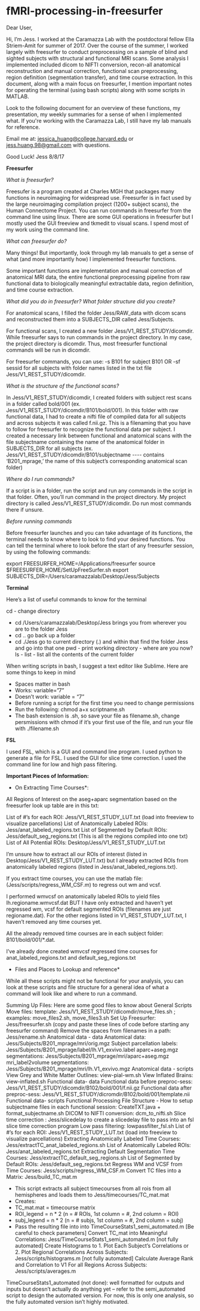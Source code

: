 # fMRI-processing-in-freesurfer

Dear User,

Hi, I’m Jess. I worked at the Caramazza Lab with the postdoctoral fellow Ella Striem-Amit for summer of 2017. Over the course of the summer, I worked largely with freesurfer to conduct preprocessing on a sample of blind and sighted subjects with structural and functional MRI scans. Some analysis I implemented included dicom to NIFTI conversion, recon-all anatomical reconstruction and manual correction, functional scan preprocessing, region definition (segmentation transfer), and time course extraction. In this document, along with a main focus on freesurfer, I mention important notes for operating the terminal (using bash scripts) along with some scripts in MATLAB.

Look to the following document for an overview of these functions, my presentation, my weekly summaries for a sense of when I implemented what. If you're working with the Caramazza Lab, I still have my lab manuals for reference.

Email me at: jessica_huang@college.harvard.edu or jess.huang.98@gmail.com with questions.

Good Luck!
Jess
8/8/17

**Freesurfer**

*What is freesurfer?*

Freesufer is a program created at Charles MGH that packages many functions in neuroimaging for widespread use. Freesurfer is in fact used by the large neuroimaging compilation project (1200+ subject scans), the Human Connectome Project. You can run commands in freesurfer from the command line using linux. There are some GUI operations in freesurfer but I mostly used the GUI freeview and tkmedit to visual scans. I spend most of my work using the command line.

*What can freesurfer do?*

Many things! But importantly, look through my lab manuals to get a sense of what (and more importantly how) I implemented freesurfer functions.

Some important functions are implementation and manual correction of anatomical MRI data, the entire functional preprocessing pipeline from raw functional data to biologically meaningful extractable data, region definition, and time course extraction.

*What did you do in freesurfer? What folder structure did you create?*

For anatomical scans, I filled the folder Jess/RAW_data with dicom scans and reconstructed them into a SUBJECTS_DIR called Jess/Subjects.

For functional scans, I created a new folder Jess/V1_REST_STUDY/dicomdir. While freesurfer says to run commands in the project directory. In my case, the project directory is dicomdir. Thus, most freesurfer functional commands will be run in dicomdir.

For freesurfer commands, you can use:
-s B101 for subject B101
OR
-sf sessid for all subjects with folder names listed in the txt file Jess/V1_REST_STUDY/dicomdir.

*What is the structure of the functional scans?*

In Jess/V1_REST_STUDY/dicomdir, I created folders with subject rest scans in a folder called bold/001 (ex. Jess/V1_REST_STUDY/dicomdir/B101/bold/001). In this folder with raw functional data, I had to create a nifti file of compiled data for all subjects and across subjects it was called f.nii.gz. This is a filenaming that you have to follow for freesurfer to recognize the functional data per subject. I created a necessary link between functional and anatomical scans with the file subjectname containing the name of the anatomical folder in SUBJECTS_DIR for all subjects (ex. Jess/V1_REST_STUDY/dicomdir/B101/subjectname ---- contains ‘B201_mprage,’ the name of this subject’s corresponding anatomical scan folder)

*Where do I run commands?*

If a script is in a folder, run the script and run any commands in the script in that folder. Often, you’ll run command in the project directory. My project directory is called Jess/V1_REST_STUDY/dicomdir. Do run most commands there if unsure.

*Before running commands*

Before freesurfer launches and you can take advantage of its functions, the terminal needs to know where to look to find your desired functions. You can tell the terminal where to look before the start of any freesurfer session, by using the following commands:

export FREESURFER_HOME=/Applications/freesurfer
source $FREESURFER_HOME/SetUpFreeSurfer.sh
export SUBJECTS_DIR=/Users/caramazzalab/Desktop/Jess/Subjects

**Terminal**

Here’s a list of useful commands to know for the terminal

cd - change directory
-   cd /Users/caramazzalab/Desktop/Jess brings you from wherever you are to the folder Jess
-   cd .. go back up a folder
-   cd ./Jess go to current directory (.) and within that find the folder Jess and go into that one
pwd - print working directory - where are you now?
ls - list - list all the contents of the current folder

When writing scripts in bash, I suggest a text editor like Sublime. Here are some things to keep in mind
-   Spaces matter in bash
-   Works: variable=”7”
-   Doesn’t work: variable = “7”
-   Before running a script for the first time you need to change permissions
-   Run the following: chmod a+x scriptname.sh
-   The bash extension is .sh, so save your file as filename.sh, change persmissions with chmod if it’s your first use of the file, and run your file with ./filename.sh

**FSL**

I used FSL, which is a GUI and command line program. I used python to generate a file for FSL. I used the GUI for slice time correction. I used the command line for low and high pass filtering.


**Important Pieces of Information:**

* On Extracting Time Courses*:

All Regions of Interest on the aseg+aparc segmentation based on the freesurfer look up table are in this txt:

List of #’s for each ROI: Jess/V1_REST_STUDY_LUT.txt (load into freeview to visualize parcellations)
List of Anatomically Labeled ROIs: Jess/anat_labeled_regions.txt
List of Segmented by Default ROIs: Jess/default_seg_regions.txt
(This is all the regions compiled into one txt) List of All Potential ROIs: Desktop/Jess/V1_REST_STUDY_LUT.txt

I’m unsure how to extract all our ROIs of interest (listed in Desktop/Jess/V1_REST_STUDY_LUT.txt) but I already extracted ROIs from anatomically labeled regions (listed in Jess/anat_labeled_regions.txt).

If you extract time courses, you can use the matlab file:(Jess/scripts/regress_WM_CSF.m)  to regress out wm and vcsf.

I performed wmvcsf on anatomically labeled ROIs to yield files lh.regioname.wmvcsf.dat BUT I have only extracted and haven’t yet regressed wm, vcsf for default segmented ROIs (filenames are just regioname.dat). For the other regions listed in V1_REST_STUDY_LUT.txt, I haven’t removed any time courses yet.

All the already removed time courses are in each subject folder: B101/bold/001/*.dat.

I’ve already done created wmvcsf regressed time courses for anat_labeled_regions.txt and default_seg_regions.txt


* Files and Places to Lookup and reference*

While all these scripts might not be functional for your analysis, you can look at these scripts and file structure for a general idea of what a command will look like and where to run a command.

Summing Up Files: Here are some good files to know about
General Scripts
Move files: template: Jess/V1_REST_STUDY/dicomdir/move_files.sh ; examples: move_files2.sh, move_files3.sh
Set Up Freesurfer: Jess/freesurfer.sh (copy and paste these lines of code before starting any freesurfer command)
Remove the spaces from filenames in a path: Jess/rename.sh
Anatomical data - data
Anatomical data: Jess/Subjects/B201_mprage/mri/orig.mgz
Subject parcellation labels: Jess/Subjects/B201_mprage/label/lh.V1_exvivo.label
aparc+aseg.mgz segmentations: Jess/Subjects/B201_mprage/mri/aparc+aseg.mgz
mri_label2volume segmentations: Jess/Subjects/B201_mprage/mri/lh.V1_exvivo.mgz
Anatomical data - scripts
View Grey and White Matter Outlines: view-pial-wm.sh
View Inflated Brains: view-inflated.sh
Functional data- data
Functional data before preproc-sess: Jess/V1_REST_STUDY/dicomdir/B102/bold/001/f.nii.gz
Functional data after preproc-sess: Jess/V1_REST_STUDY/dicromdir/B102/bold/001/template.nii
Functional data- scripts
Functional Processing File Structure - How to setup subjectname files in each functional session: CreateTXT.java + format_subjectname.sh
DICOM to NIFTI conversion: dcm_to_nifti.sh
Slice time correction : Jess/slicedelay to create a slicedelay file to pass into an fsl slice time correction program
Low pass filtering: lowpassfilter_fsl.sh
List of #’s for each ROI: Jess/V1_REST_STUDY_LUT.txt (load into freeview to visualize parcellations)
Extracting Anatomically Labeled Time Courses: Jess/extractTC_anat_labeled_regions.sh
List of Anatomically Labeled ROIs: Jess/anat_labeled_regions.txt
Extracting Default Segmentation Time Courses: Jess/extractTC_default_seg_regions.sh
List of Segmented by Default ROIs: Jess/default_seg_regions.txt
Regress WM and VCSF from Time Courses: Jess/scripts/regress_WM_CSF.m
Convert TC files into a Matrix: Jess/build_TC_mat.m
-   This script extracts all subject timecourses from all rois from all hemispheres and loads them to Jess/timecourses/TC_mat.mat
-   Creates:
-   TC_mat.mat = timecourse matrix
-   ROI_legend = n * 2 (n = # ROIs, 1st column = #, 2nd column = ROI)
-   subj_legend = n * 2 (n = # subjs, 1st column = #, 2nd column = subj)
-   Pass the resulting file into into TimeCourseStats1_semi_automated.m
[Be careful to check parameters] Convert TC_mat into Meaningful Correlations: Jess/TimeCourseStats1_semi_automated.m
[not fully automated] Create Histograms to 1. Plot Each Subject’s Correlations or 2. Plot Regional Correlations Across Subjects: Jess/scripts/histograms.m
[not fully automated] Calculate Average Rank and Correlation to V1 For all Regions Across Subjects: Jess/scripts/averages.m

TimeCourseStats1_automated (not done): well formatted for outputs and inputs but doesn’t actually do anything yet – refer to the semi_automated script to design the automated version. For now, this is only one analysis, so the fully automated version isn’t highly motivated.